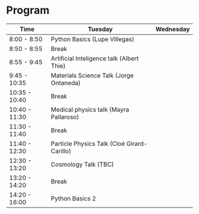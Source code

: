 # Program


| Time  | Tuesday | Wednesday | 
| ------------- | ------------- | ------------- |
| 8:00 - 8:50  | Python Basics (Lupe Villegas)  | |
| 8:50 - 8:55  |  Break | |
| 8:55 - 9:45 | Artificial Inteligence talk (Albert Thie)  | |
| 9:45 - 10:35  | Materials Science Talk (Jorge Ontaneda)  | |
| 10:35 - 10:40  |  Break | |
| 10:40 - 11:30  | Medical physics talk (Mayra Pallaroso) | |
| 11:30 - 11:40  |  Break | |
| 11:40 - 12:30  | Particle Physics Talk (Cloé Girard-Carillo) | |
| 12:30 - 13:20  | Cosmology Talk (TBC)  | |
| 13:20 - 14:20  |  Break | |
| 14:20 - 16:00  | Python Basics 2 | |

